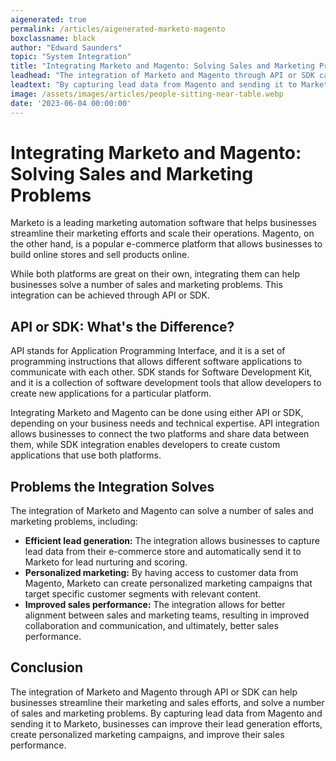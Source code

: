 ```yaml
---
aigenerated: true
permalink: /articles/aigenerated-marketo-magento
boxclassname: black
author: "Edward Saunders"
topic: "System Integration"
title: "Integrating Marketo and Magento: Solving Sales and Marketing Problems"
leadhead: "The integration of Marketo and Magento through API or SDK can help businesses streamline their marketing and sales efforts, and solve a number of sales and marketing problems"
leadtext: "By capturing lead data from Magento and sending it to Marketo, businesses can improve their lead generation efforts, create personalized marketing campaigns, and improve their sales performance."
image: /assets/images/articles/people-sitting-near-table.webp
date: '2023-06-04 00:00:00'
---
```

<div class="arttext">	<h1>Integrating Marketo and Magento: Solving Sales and Marketing Problems</h1>
	<p>Marketo is a leading marketing automation software that helps businesses streamline their marketing efforts and scale their operations. Magento, on the other hand, is a popular e-commerce platform that allows businesses to build online stores and sell products online.</p>
	<p>While both platforms are great on their own, integrating them can help businesses solve a number of sales and marketing problems. This integration can be achieved through API or SDK.</p>
	<h2>API or SDK: What's the Difference?</h2>
	<p>API stands for Application Programming Interface, and it is a set of programming instructions that allows different software applications to communicate with each other. SDK stands for Software Development Kit, and it is a collection of software development tools that allow developers to create new applications for a particular platform.</p>
	<p>Integrating Marketo and Magento can be done using either API or SDK, depending on your business needs and technical expertise. API integration allows businesses to connect the two platforms and share data between them, while SDK integration enables developers to create custom applications that use both platforms.</p>
	<h2>Problems the Integration Solves</h2>
	<p>The integration of Marketo and Magento can solve a number of sales and marketing problems, including:</p>
	<ul>
		<li><strong>Efficient lead generation:</strong> The integration allows businesses to capture lead data from their e-commerce store and automatically send it to Marketo for lead nurturing and scoring.</li>
		<li><strong>Personalized marketing:</strong> By having access to customer data from Magento, Marketo can create personalized marketing campaigns that target specific customer segments with relevant content.</li>
		<li><strong>Improved sales performance:</strong> The integration allows for better alignment between sales and marketing teams, resulting in improved collaboration and communication, and ultimately, better sales performance.</li>
	</ul>
	<h2>Conclusion</h2>
	<p>The integration of Marketo and Magento through API or SDK can help businesses streamline their marketing and sales efforts, and solve a number of sales and marketing problems. By capturing lead data from Magento and sending it to Marketo, businesses can improve their lead generation efforts, create personalized marketing campaigns, and improve their sales performance.</p>
</div>
